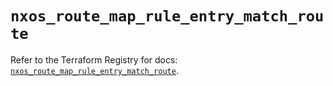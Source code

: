 # `nxos_route_map_rule_entry_match_route`

Refer to the Terraform Registry for docs: [`nxos_route_map_rule_entry_match_route`](https://registry.terraform.io/providers/ciscodevnet/nxos/0.5.10/docs/resources/route_map_rule_entry_match_route).
